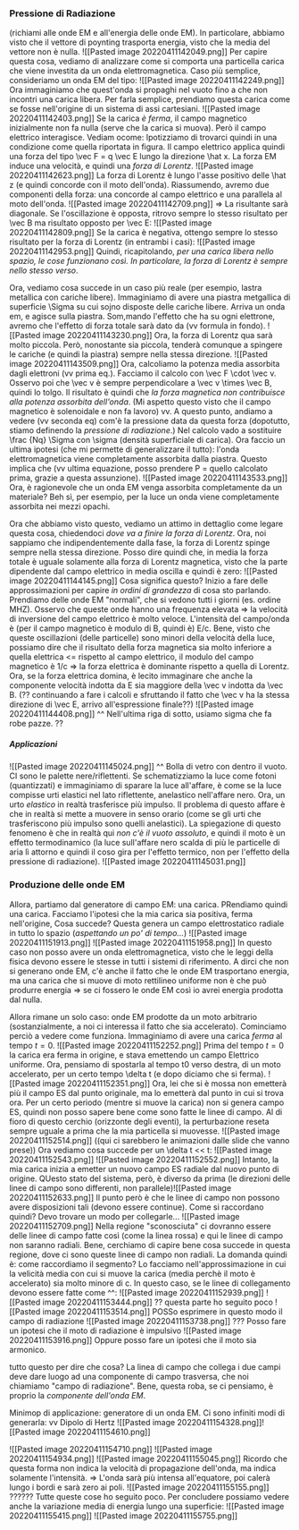 ### Pressione di Radiazione
(richiami alle onde EM e all'energia delle onde EM).
In particolare, abbiamo visto che il vettore di poynting trasporta energia, visto che la media del vettore non è nulla.
![[Pasted image 20220411142049.png]]
Per capire questa cosa, vediamo di analizzare come si comporta una particella carica che viene investita da un onda elettromagnetica.
Caso più semplice, consideriamo un onda EM del tipo:
![[Pasted image 20220411142249.png]]
Ora immaginiamo che quest'onda si propaghi nel vuoto fino a che non incontri una carica libera. Per farla semplice, prendiamo questa carica come se fosse nell'origine di un sistema di assi cartesiani.
![[Pasted image 20220411142403.png]]
Se la carica _è ferma_, il campo magnetico inizialmente non fa nulla (serve che la carica si muova). Però il campo elettrico interagisce. Vediam ocome:
Ipotizziamo di trovarci quindi in una condizione come quella riportata in figura.
Il campo elettrico applica quindi una forza del tipo \vec F = q \vec E lungo la direzione \hat x.
La forza EM induce una velocità, e quindi una _forza di Lorentz_.
![[Pasted image 20220411142623.png]]
La forza di Lorentz è lungo l'asse positivo delle \hat z (e quindi concorde con il moto dell'onda).
Riassumendo, avremo due componenti della forza: una concorde al campo elettrico e una parallela al moto dell'onda.
![[Pasted image 20220411142709.png]]
=> La risultante sarà diagonale.
Se l'oscillazione è opposta, ritrovo sempre lo stesso risultato per \vec B ma risultato opposto per \vec E:
![[Pasted image 20220411142809.png]]
Se la carica è negativa, ottengo sempre lo stesso risultato per la forza di Lorentz (in entrambi i casi):
![[Pasted image 20220411142953.png]]
Quindi, ricapitolando, _per una carica libera nello spazio, le cose funzionano così. In particolare, la forza di Lorentz è sempre nello stesso verso_.

Ora, vediamo cosa succede in un caso più reale (per esempio, lastra metallica con cariche libere).
Immaginiamo di avere una piastra metgallica di superficie \Sigma su cui sojno disposte delle cariche libere.
Arriva un onda em, e agisce sulla piastra. Som,mando l'effetto che ha su ogni elettrone, avremo che l'effetto di forza totale sarà dato da (vv formula in fondo).
![[Pasted image 20220411143230.png]]
Ora, la forza di Lorentz qua sarà molto piccola. Però, nonostante sia piccola, tenderà comunque a spingere le cariche (e quindi la piastra) sempre nella stessa direzione.
![[Pasted image 20220411143509.png]]
Ora, calcoliamo la potenza media assorbita dagli elettroni (vv prima eq.). Facciamo il calcolo con \vec F \cdot \vec v. Osservo poi che \vec v è sempre perpendicolare a \vec v \times \vec B, quindi lo tolgo.
Il risultato è quindi che _la forza magnetica non contribuisce alla potenza assorbita dell'onda_. (Mi aspetto questo visto che il campo magnetico è solenoidale e non fa lavoro) vv. A questo punto, andiamo a vedere (vv seconda eq) com'è la pressione data da questa forza (dopotutto, stiamo definendo la _pressione di radiazione_.) Nel calcolo vado a sostituire \frac {Nq} \Sigma con \sigma (densità superficiale di carica).
Ora faccio un ultima ipotesi (che mi permette di generalizzare il tutto): l'onda elettromagnetica viene completamente assorbita dalla piastra. Questo implica che (vv ultima equazione, posso prendere P = quello calcolato prima, grazie a questa assunzione).
![[Pasted image 20220411143533.png]]
Ora, è ragionevole che un onda EM venga assorbita completamente da un materiale? Beh sì, per esempio, per la luce un onda viene completamente assorbita nei mezzi opachi.

Ora che abbiamo visto questo, vediamo un attimo in dettaglio come legare questa cosa, chiedendoci _dove va a finire la forza di Lorentz_.
Ora, noi sappiamo che indipendentemente dalla fase, la forza di Lorentz spinge sempre nella stessa direzione. Posso dire quindi che, in media la forza totale è uguale solamente alla forza di Lorentz magnetica, visto che la parte dipendente dal campo elettrico in media oscilla e quindi è zero:
![[Pasted image 20220411144145.png]]
Cosa significa questo? Inizio a fare delle approssimazioni per capire _in ordini di grandezza_ di cosa sto parlando.
Prendiamo delle onde EM "normali", che si vedono tutti i giorni (es. ordine MHZ). Osservo che queste onde hanno una frequenza elevata => la velocità di inversione del campo elettrico è molto veloce. L'intensità del campo/onda è (per il campo magnetico è modulo di B, quindi è) E/c.
Bene, visto che queste oscillazioni (delle particelle) sono minori della velocità della luce, possiamo dire che il risultato della forza magnetica sia molto inferiore a quella elettrica <= rispetto al campo elettrico, il modulo del campo magnetico è 1/c => la forza elettrica è dominante rispetto a quella di Lorentz.
Ora, se la forza elettrica domina, è lecito immaginare che anche la componente velocità indotta da E sia maggiore della \vec v indotta da \vec B.
(?? continuando a fare i calcoli e sfruttando il fatto che \vec v ha la stessa direzione di \vec E, arrivo all'espressione finale??)
![[Pasted image 20220411144408.png]]
^^ Nell'ultima riga di sotto, usiamo sigma che fa robe pazze. ??

##### Applicazioni
![[Pasted image 20220411145024.png]]
^^ Bolla di vetro con dentro il vuoto. CI sono le palette nere/riflettenti.  Se schematizziamo la luce come fotoni (quantizzati) e immaginiamo di sparare la luce all'affare, è come se la luce compisse urti elastici nel lato riflettente, anelastico nell'affare nero. Ora, un urto _elastico_ in realtà trasferisce più impulso. Il problema di questo affare è che in realtà si mette a muovere in senso orario (come se gli urti che trasferiscono più impulso sono quelli anelastici). La spiegazione di questo fenomeno è che in realtà qui _non c'è il vuoto assoluto_, e quindi il moto è un effetto termodinamico (la luce sull'affare nero scalda di più le particelle di aria lì attorno e quindi il coso gira per l'effetto termico, non per l'effetto della pressione di radiazione).
![[Pasted image 20220411145031.png]]

### Produzione delle onde EM
Allora, partiamo dal generatore di campo EM: una carica.
PRendiamo quindi una carica. Facciamo l'ipotesi che la mia carica sia positiva, ferma nell'origine, Cosa succede? Questa genera un campo elettrostatico radiale in tutto lo spazio (_aspettando un po' di tempo..._)
![[Pasted image 20220411151913.png]]
![[Pasted image 20220411151958.png]]
In questo caso non posso avere un onda elettromagnetica, visto che le leggi della fisica devono essere le stesse in tutti i sistemi di riferimento.
A dirci che non si generano onde EM, c'è anche il fatto che le onde EM trasportano energia, ma una carica che si muove di moto rettilineo uniforme non è che può produrre energia => se ci fossero le onde EM così io avrei energia prodotta dal nulla.

Allora rimane un solo caso: onde EM prodotte da un moto arbitrario (sostanzialmente, a noi ci interessa il fatto che sia accelerato).
Cominciamo perciò a vedere come funziona.
Immaginiamo di avere una carica _ferma_ al tempo $t = 0$. ![[Pasted image 20220411152252.png]]
Prima del tempo $t=0$ la carica era ferma in origine, e stava emettendo un campo Elettrico uniforme. Ora, pensiamo di spostarla al tempo t0 verso destra, di un moto accelerato, per un certo tempo \delta t (e dopo diciamo che si ferma).
![[Pasted image 20220411152351.png]]
Ora, lei che si è mossa non emetterà più il campo ES dal punto originale, ma lo emetterà dal punto in cui si trova ora. Per un certo periodo (mentre si muove la carica) non si genera campo ES, quindi non posso sapere bene come sono fatte le linee di campo.
Al di fioro di questo cerchio (orizzonte degli eventi), la perturbazione reseta sempre uguale a prima che la mia particella si muovesse.
![[Pasted image 20220411152514.png]]
((qui ci sarebbero le animazioni dalle slide che vanno prese))
Ora vediamo cosa succede per un \delta t << t:
![[Pasted image 20220411152543.png]]
![[Pasted image 20220411152552.png]]
Intanto, la mia carica inizia a emetter un nuovo campo ES radiale dal nuovo punto di origine. QUesto stato del sistema, però, è diverso da prima (le direzioni delle linee di campo sono differenti, non parallele)![[Pasted image 20220411152633.png]]
Il punto però è che le linee di campo non possono avere disposizioni tali (devono essere continue). Come si raccordano quindi? Devo trovare un modo per collegarle...
![[Pasted image 20220411152709.png]]
Nella regione "sconosciuta" ci dovranno essere delle linee di campo fatte così (come la linea rossa) e qui le linee di campo non saranno radiali.
Bene, cerchiamo di capire bene cosa succede in questa regione, dove ci sono queste linee di campo non radiali.
La domanda quindi è: come raccordiamo il segmento? Lo facciamo nell'approssimazione in cui la velicità media con cui si muove la carica (media perchè il moto è accelerato) sia molto minore di c.
In questo caso, se le linee di collegamento devono essere fatte come ^^:
![[Pasted image 20220411152939.png]]
![[Pasted image 20220411153444.png]] 
?? questa parte ho seguito poco
 ![[Pasted image 20220411153514.png]]
 POSSo esprimere in questo modo il campo di radiazione
 ![[Pasted image 20220411153738.png]]
 ??? Posso fare un ipotesi che il moto di radiazione è impulsivo
 ![[Pasted image 20220411153916.png]]
 Oppure posso fare un ipotesi che il moto sia armonico.
 
 tutto questo per dire che cosa?
 La linea di campo che collega i due campi deve dare luogo ad una componente di campo trasversa, che noi chiamiamo "campo di radiazione".
Bene, questa roba, se ci pensiamo, è proprio la _componente dell'onda EM_.

Minimop di applicazione: generatore di un onda EM. Ci sono infiniti modi di generarla:
vv Dipolo di Hertz
![[Pasted image 20220411154328.png]]![[Pasted image 20220411154610.png]]

![[Pasted image 20220411154710.png]]
![[Pasted image 20220411154934.png]]
![[Pasted image 20220411155045.png]]
Ricordo che questa forma non indica la velocità di propagazione dell'onda, ma indica solamente l'intensità. => L'onda sarà più intensa all'equatore, poi calerà lungo i bordi e sarà zero ai poli.
![[Pasted image 20220411155155.png]]
?????? Tutte queste cose ho seguito poco.
Per concludere possiamo vedere anche la variazione media di energia lungo una superficie:
![[Pasted image 20220411155415.png]]
![[Pasted image 20220411155755.png]]